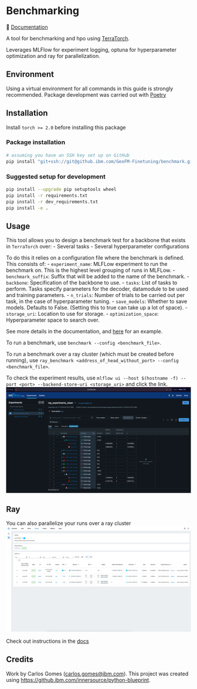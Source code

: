 # Benchmarking

:book: [Documentation](https://pages.github.ibm.com/GeoFM-Finetuning/benchmark/)

A tool for benchmarking and hpo using [TerraTorch](https://github.ibm.com/GeoFM-Finetuning/terratorch).

Leverages MLFlow for experiment logging, optuna for hyperparameter optimization and ray for parallelization.

## Environment

Using a virtual environment for all commands in this guide is strongly recommended.
Package development was carried out with [Poetry](https://python-poetry.org/)

## Installation

Install `torch >= 2.0` before installing this package

### Package installation

```sh
# assuming you have an SSH key set up on GitHub
pip install "git+ssh://git@github.ibm.com/GeoFM-Finetuning/benchmark.git@main"
```

### Suggested setup for development

```sh
pip install --upgrade pip setuptools wheel
pip install -r requirements.txt
pip install -r dev_requirements.txt
pip install -e .
```

## Usage

This tool allows you to design a benchmark test for a backbone that exists in `TerraTorch` over:
    - Several tasks
    - Several hyperparameter configurations

To do this it relies on a configuration file where the benchmark is defined. This consists of:
    - `experiment_name`: MLFLow experiment to run the benchmark on. This is the highest level grouping of runs in MLFLow.
    - `benchmark_suffix`: Suffix that will be added to the name of the benchmark.
    - `backbone`: Specification of the backbone to use.
    - `tasks`: List of tasks to perform. Tasks specify parameters for the decoder, datamodule to be used and training parameters.
    - `n_trials`: Number of trials to be carried out per task, in the case of hyperparameter tuning.
    - `save_models`: Whether to save models. Defaults to False. (Setting this to true can take up a lot of space).
    - `storage_uri`: Location to use for storage.
    - `optimization_space`: Hyperparameter space to search over.

See more details in the documentation, and [here](benchmark.yaml) for an example.

To run a benchmark, use `benchmark --config <benchmark_file>`.

To run a benchmark over a ray cluster (which must be created before running), use `ray_benchmark <address_of_head_without_port> --config <benchmark_file>`.

To check the experiment results, use `mlflow ui --host $(hostname -f) --port <port> --backend-store-uri <storage_uri>` and click the link.
![mlflow demo](docs/images/mlflow.png)

## Ray
You can also parallelize your runs over a ray cluster
![ray_cluster](docs/images/ray_cluster.png)

Check out instructions in the [docs](https://pages.github.ibm.com/GeoFM-Finetuning/benchmark/ray/)

## Credits

Work by Carlos Gomes (carlos.gomes@ibm.com).
This project was created using https://github.ibm.com/innersource/python-blueprint.
